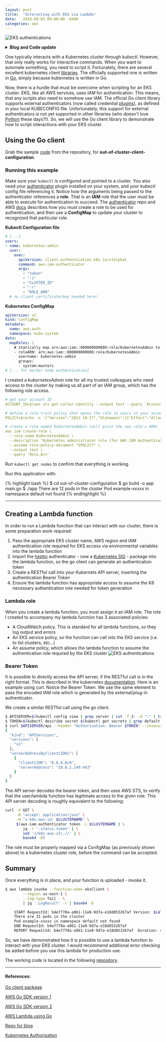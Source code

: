 ```yaml
---
layout: post
title:  "Interacting with EKS via Lambda"
date:   2018-09-03 09:00:00 -0400
categories: aws
---
```

![EKS authentications](/images/authenticator.png)

<details>
<summary><strong>Blog and Code update</strong></summary>
<p>
Due to feedback from colleagues (thank you Chris Hein and Paul Maddox!) I have significantly cleaned up the code needed to interact with EKS using the kubernetes go client. This blog post has been edited since it was originally released on August 26, 2018.
</p>
<hr>
</details>

One typically interacts with a Kubernetes cluster through _kubectl_. However, that only really works for interactive commands. When you want to automate something, you need to script it. Fortunately, there are several excellent kubernetes client [libraries](https://kubernetes.io/docs/reference/using-api/client-libraries/). The officially supported one is written in [Go](https://github.com/kubernetes/client-go/), simply because kubernetes is written in Go.

Now, there is a hurdle that must be overcome when scripting for an EKS cluster. EKS, like all AWS services, uses _IAM_ for authentication. This means, that any scripts also need to somehow use IAM. The official Go client library supports external authenticators (now called credential [plugins](https://kubernetes.io/docs/reference/access-authn-authz/authentication/#client-go-credential-plugins)), as defined in your local KUBECONFIG file. Unfortunately, this support for external authenticators is not yet supported in other libraries (who doesn't love [Python](https://github.com/kubernetes-client/python) these days?!). So, we will use the Go client library to demonstrate how to script interactions with your EKS cluster.

## Using the Go client

Grab the sample [code](https://github.com/kubernetes/client-go/tree/master/examples/out-of-cluster-client-configuration) from the repository, for __out-of-cluster-client-configuration__.

### Running this example

Make sure your `kubectl` is configured and pointed to a cluster. You also need your [authenticator](https://github.com/kubernetes-sigs/aws-iam-authenticator) plugin installed on your system, and your _kubectl_ config file referencing it. Notice how the arguments being passed to the authenticator references a __role__. That is an __IAM__ role that the user must be able to execute for authentication to succeed. The [authenticator](https://github.com/kubernetes-sigs/aws-iam-authenticator) repo and AWS [docs](https://docs.aws.amazon.com/eks/latest/userguide/add-user-role.html) describes how you must create a role to be used for authentication, and then use a __ConfigMap__ to update your cluster to recognized that particular role.

**Kubectl Configuration file**
```yaml
# [...]
users:
- name: kubernetes-admin
  user:
    exec:
      apiVersion: client.authentication.k8s.io/v1alpha1
      command: aws-iam-authenticator
      args:
        - "token"
        - "-i"
        - "CLUSTER_ID"
        - "-r"
        - "ROLE_ARN"
  # no client certificate/key needed here!
```
**Kubernetes ConfigMap**
```yaml
apiVersion: v1
kind: ConfigMap
metadata:
  name: aws-auth
  namespace: kube-system
data:
  mapRoles: |
    # statically map arn:aws:iam::000000000000:role/KubernetesAdmin to cluster admin
    - roleARN: arn:aws:iam::000000000000:role/KubernetesAdmin
      username: kubernetes-admin
      groups:
      - system:masters
# [... for worker node authentication]
```
I created a _kubernetesAdmin_ role for all my trusted colleagues who need access to the cluster by making us all part of an IAM group, which has the following role access.
```yaml
# get your account ID
ACCOUNT_ID=$(aws sts get-caller-identity --output text --query 'Account')

# define a role trust policy that opens the role to users in your account (limited by IAM policy)
POLICY=$(echo -n '{"Version":"2012-10-17","Statement":[{"Effect":"Allow","Principal":{"AWS":"arn:aws:iam::'; echo -n "$ACCOUNT_ID"; echo -n ':root"},"Action":"sts:AssumeRole","Condition":{}}]}')

# create a role named KubernetesAdmin (will print the new role's ARN)
aws iam create-role \
  --role-name KubernetesAdmin \
  --description "Kubernetes administrator role (for AWS IAM Authenticator for Kubernetes)." \
  --assume-role-policy-document "$POLICY" \
  --output text \
  --query 'Role.Arn'
```

Run `kubectl get nodes` to confirm that everything is working.

Run this application with:

{% highlight bash %}
$ cd out-of-cluster-configuration
$ go build -o app main.go
$ ./app
There are 12 pods in the cluster
Pod example-xxxxx in namespace default not found
{% endhighlight %}

---

## Creating a Lambda function
In order to run a Lambda function that can interact with our cluster, there is some preparation work required:
1. Pass the appropriate EKS cluster name, AWS region and IAM authentication role required for EKS access via environmental variables into the lambda function 
2. Import the [heptio](https://github.com/kubernetes-sigs/aws-iam-authenticator/tree/master/pkg/token) authenticator - now a [Kubernetes SIG](https://github.com/kubernetes-sigs) - package into the lambda function, so the go client can generate an authentication token
3. Create a RESTful call into your Kubernets API server, inserting the authentication Bearer Token 
4. Ensure the lambda function has appropriate access to assume the K8 necessary authentication role needed for token generation

### Lambda role
When you create a lambda function, you must assign it an IAM role. The role I created to accompany
my lambda function has 3 associated policies:
- A CloudWatch policy. This is standard for all lambda functions, so they log output and errors
- An EKS service policy, so the function can call into the EKS service (i.e. to list clusters, etc...)
- An assume policy, which allows the lambda function to assume the authentication role required by the EKS cluster
![EKS authentications](/images/lambda-trust.png)

### Bearer Token
It is possible to directly access the API server, if the RESTful call is in the right format. This is described in the kubernetes [documentation](https://kubernetes.io/docs/tasks/administer-cluster/access-cluster-api/). Here is an example using _curl_. Notice the Bearer Token.  We use the same element to pass the encoded IAM role which is generated by the external/plug-in authenticator.  

We create a similar RESTful call using the go client.

```bash
$ APISERVER=$(kubectl config view | grep server | cut -f 2- -d ":" | tr -d " ")
$ TOKEN=$(kubectl describe secret $(kubectl get secrets | grep default | cut -f1 -d ' ') | grep -E '^token' | cut -f2 -d':' | tr -d '\t')
$ curl $APISERVER/api --header "Authorization: Bearer $TOKEN" --insecure
{
  "kind": "APIVersions",
  "versions": [
    "v1"
  ],
  "serverAddressByClientCIDRs": [
    {
      "clientCIDR": "0.0.0.0/0",
      "serverAddress": "10.0.1.149:443"
    }
  ]
}
```

The API server decodes the bearer token, and then uses AWS STS, to verify that the user/lambda function has legitimate access to the given role.  This API server decoding is roughly equivalent to the following:

```bash
curl -X GET \
     -H "accept: application/json" \
     -H "x-k8s-aws-id: $CLUSTERNAME" \
     $(aws-iam-authenticator token -i $CLUSTERNAME | \
        jq -r ".status.token" | \
        sed 's/k8s-aws-v1\.//' | \
        base64 -D)
```

The role must be properly mapped via a ConfigMap (as previously shown above) to a kubernetes cluster role, before the command can be accepted.

## Summary
Once everything is in place, and your function is uploaded - invoke it.

```bash
$ aws lambda invoke --function-name eksClient \
		--region us-east-1 \
		--log-type Tail - \
		| jq '.LogResult' -r | base64 -D

    START RequestId: b4e7770a-a961-11e8-9d7a-e18d853267af Version: $LATEST
    There are 31 pods in the cluster
    Pod example-xxxxx in namespace default not found
    END RequestId: b4e7770a-a961-11e8-9d7a-e18d853267af
    REPORT RequestId: b4e7770a-a961-11e8-9d7a-e18d853267af	Duration: 4859.56 ms	Billed Duration: 4900 ms 	Memory Size: 256 MB	Max Memory Used: 145 MB
```

So, we have demonstrated how it is possible to use a lambda function to interact with your EKS cluster.
I would recommend additional error checking be added before you use this lambda for production use.

The working code is located in the following [repository](https://github.com/nbrandaleone/eksClient). 

___

#### **References:**

[Go client package](https://github.com/kubernetes/client-go)

[AWS Go SDK version 1](https://docs.aws.amazon.com/sdk-for-go/v1/developer-guide/welcome.html)

[AWS Go SDK version 2](https://aws.amazon.com/blogs/developer/aws-sdk-for-go-2-0-developer-preview/)

[AWS Lambda using Go](https://aws.amazon.com/blogs/compute/announcing-go-support-for-aws-lambda/)

[Repo for blog](https://github.com/nbrandaleone/eksClient)

[Kubernetes Authorization](https://kubernetes.io/docs/reference/access-authn-authz/authentication/#client-go-credential-plugins)
